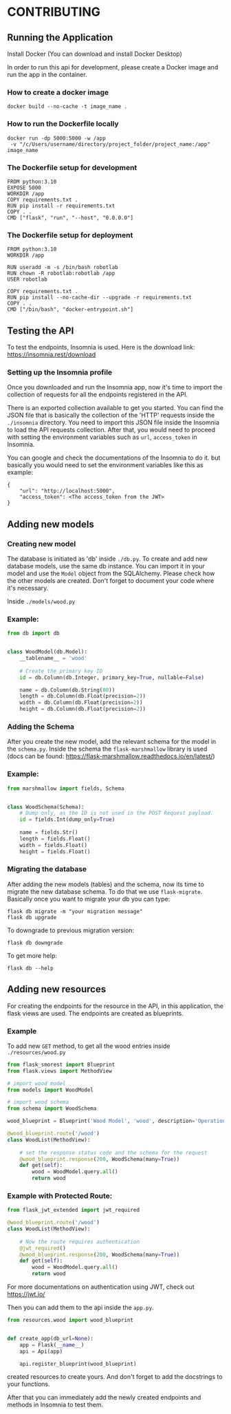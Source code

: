 # CONTRIBUTING

## Running the Application

Install Docker (You can download and install Docker Desktop)

In order to run this api for development, please create a Docker image and run
the app in the container.

### How to create a docker image

```commandline
docker build --no-cache -t image_name .

```

### How to run the Dockerfile locally

```commandline
docker run -dp 5000:5000 -w /app
 -v "/c/Users/username/directory/project_folder/project_name:/app" image_name

```

### The Dockerfile setup for development

```commandline
FROM python:3.10
EXPOSE 5000
WORKDIR /app
COPY requirements.txt .
RUN pip install -r requirements.txt
COPY . .
CMD ["flask", "run", "--host", "0.0.0.0"]

```

### The Dockerfile setup for deployment

```commandline
FROM python:3.10
WORKDIR /app

RUN useradd -m -s /bin/bash robotlab
RUN chown -R robotlab:robotlab /app
USER robotlab

COPY requirements.txt .
RUN pip install --no-cache-dir --upgrade -r requirements.txt
COPY . .
CMD ["/bin/bash", "docker-entrypoint.sh"]
```

## Testing the API

To test the endpoints, Insomnia is used. Here is the download link: https://insomnia.rest/download

### Setting up the Insomnia profile

Once you downloaded and run the Insomnia app, now it's time to import the collection of
requests for all the endpoints registered in the API.

There is an exported collection available to get you started.
You can find the JSON file that is basically the collection of the 'HTTP' requests inside the `./insomnia` directory.
You need to import this
JSON file inside the Insomnia to load the API requests collection. After that, you would need to proceed with setting
the
environment variables such as `url`, `access_token` in Insomnia.

You can google and check the documentations of the Insomnia to do it. but basically you would
need to set the environment variables like this as example:

```
{
    "url": "http://localhost:5000",
    "access_token": <The access_token from the JWT>
}
```

## Adding new models

### Creating new model
The database is initiated as 'db' inside `./db.py`. To create and add new database models, use the same db instance. You
can import it in your
model and use the `Model` object from the SQLAlchemy. Please check how the other models are created.
Don't forget to document your code where it's necessary.

Inside `./models/wood.py`
### Example:
```python
from db import db


class WoodModel(db.Model):
    __tablename__ = 'wood'
    
    # Create the primary key ID
    id = db.Column(db.Integer, primary_key=True, nullable=False)

    name = db.Column(db.String(80))
    length = db.Column(db.Float(precision=2))
    width = db.Column(db.Float(precision=2))
    height = db.Column(db.Float(precision=2))
```

### Adding the Schema
After you create the new model, add the relevant schema for the model in the `schema.py`.
Inside the schema the `flask-marshmallow` library is used (docs can be
found: https://flask-marshmallow.readthedocs.io/en/latest/)

### Example:
```python
from marshmallow import fields, Schema


class WoodSchema(Schema):
    # Dump only, as the ID is not used in the POST Request payload.
    id = fields.Int(dump_only=True)
    
    name = fields.Str()
    length = fields.Float()
    width = fields.Float()
    height = fields.Float()
```

### Migrating the database
After adding the new models (tables) and the schema, now its time to migrate the new database schema.
To do that we use `flask-migrate`. Basically once you want to migrate your db you can type:
```commandline
flask db migrate -m "your migration message"
flask db upgrade
```
To downgrade to previous migration version:
```commandline
flask db downgrade
```

To get more help:
```commandline
flask db --help
```

## Adding new resources

For creating the endpoints for the resource in the API, in this application, the flask views are used. The endpoints
are created as blueprints. 

### Example
To add new `GET` method, to get all the wood entries inside `./resources/wood.py`
```python
from flask_smorest import Blueprint
from flask.views import MethodView

# import wood model
from models import WoodModel

# import wood schema
from schema import WoodSchema

wood_blueprint = Blueprint('Wood Model', 'wood', description='Operations on the wood resource')

@wood_blueprint.route('/wood')
class WoodList(MethodView):
    
    # set the response status code and the schema for the request
    @wood_blueprint.response(200, WoodSchema(many=True))
    def get(self):
        wood = WoodModel.query.all()
        return wood
```

### Example with Protected Route:

```python
from flask_jwt_extended import jwt_required 

@wood_blueprint.route('/wood')
class WoodList(MethodView):
    
    # Now the route requires authentication
    @jwt_required()
    @wood_blueprint.response(200, WoodSchema(many=True))
    def get(self):
        wood = WoodModel.query.all()
        return wood

```
For more documentations on authentication using JWT, check out https://jwt.io/

Then you can add them to the api inside the `app.py`.
```python
from resources.wood import wood_blueprint


def create_app(db_url=None):
    app = Flask(__name__)
    api = Api(app)

    api.register_blueprint(wood_blueprint)

```
created resources to create yours. And don't forget to add the docstrings to your functions.

After that you can immediately add the newly created endpoints and methods in Insomnia to test them. 

